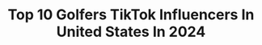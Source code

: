 ---
title: Top 10 Golfers TikTok Influencers In United States In 2024
description: >-
  Find top golfers TikTok influencers in United States in 2024. Most popular hashtags: #fyp #foryou #golf #golftiktok.
platform: TikTok
hits: 120
text_top: See the best TikTok profiles on inBeat.
text_bottom: Our search engine aggregates 120 TikTok influencers like this in United States for you to connect with.
profiles:
  - username: "bradycrump1"
    fullname: >-
      Brady Crump
    bio: >-
      👆YouTuber. Golfer. Trickshotter. Vater. Follow my IG and YouTube Channel!👇
    location: "United States"
    followers: 2613
    engagement: 1046
    commentsToLikes: 0.160449
    id: ck8oz79xjarmp0j78vti37yip
    verified: false
    hashtags: "#foryou, #fyp, #duet, #golf"
  - username: "jeehaeda"
    fullname: >-
      Jeehae Lee
    bio: >-
      Former pro golfer. Current amateur musician. Tik tok newb
    location: "United States"
    followers: 2472
    engagement: 600
    commentsToLikes: 0.082749
    id: ckbvxtx2juv930j23l93rz5mm
    verified: false
    hashtags: "#singing, #dogs, #fyp, #piano"
  - username: "katelinlawson7"
    fullname: >-
      Katelin
    bio: >-
      Canadian | FL Follow me on Ig^ Professional Amateur Golfer Sharing my golf life
    location: "United States"
    followers: 33300
    engagement: 998
    commentsToLikes: 0.040876
    id: ckcvjg4h6wvcu0j230xk6b0j8
    verified: false
    hashtags: "#golf, #golftiktok, #golfbabe, #golftok"
  - username: "itz.padgett"
    fullname: >-
      Dylan Padgett
    bio: >-
      21 🤙 17 Yamaha R6 Disc Golfer
    location: "United States"
    followers: 17700
    engagement: 1743
    commentsToLikes: 0.010674
    id: ckbw0n5vqvx0n0j23i3d318h3
    verified: false
    hashtags: "#fyp, #motorcyle, #yamaha, #mexico"
  - username: "iamjoegaudet"
    fullname: >-
      Joe Gaudet 
    bio: >-
      Dad. Actor. Golfer. Merch in link below! Joe@JoeGaudetVO.com
    location: "United States"
    followers: 603400
    engagement: 843
    commentsToLikes: 0.093149
    id: ck9dv43vyj7mc0j78n79juhun
    verified: false
    hashtags: "#waitforit, #coffee, #chipsgottalent, #lovememode"
  - username: "parishilinski"
    fullname: >-
      Taz
    bio: >-
      Golfer | 17
    location: "United States"
    followers: 163300
    engagement: 1412
    commentsToLikes: 0.023306
    id: ckaiitpbzc1o10i78mzqcz3tk
    verified: false
    hashtags: "#quarantine, #foryou, #fyp, #golf"
  - username: "devonunderhill"
    fullname: >-
      Devon Underhill
    bio: >-
      Nursing student, disc golfer
    location: "United States"
    followers: 5222
    engagement: 704
    commentsToLikes: 0.041995
    id: ckcdp6jvtbmg50j23f0pw78wj
    verified: false
    hashtags: "#surprise, #fyp, #foryou, #foyoupage"
  - username: "samyiprogolf"
    fullname: >-
      Samyiprogolf
    bio: >-
      PRO GOLFER sponsored by @pxg owner of STORYIGOLF LINK IN BIO for all plugs!
    location: "United States"
    followers: 13100
    engagement: 213
    commentsToLikes: 0.057490
    id: ckcelqpklvoyv0j23wbsf4pky
    verified: false
    hashtags: "#golf, #golftiktok, #foru, #progolfer"
  - username: "brookeraneygolf"
    fullname: >-
      Brooke Raney
    bio: >-
      🏳️‍🌈 25 Golfer Florida 🌴 IG:Bliizzy_
    location: "United States"
    followers: 6473
    engagement: 683
    commentsToLikes: 0.046371
    id: ckb9ge8vo5em00j236llvsox8
    verified: false
    hashtags: "#lgbt, #nails, #rewind, #golftok"
  - username: "jay_pro22"
    fullname: >-
      Jay_pro22
    bio: >-
      27 Small town Pro Golfer 📩 jaypro22business@gmail.com
    location: "United States"
    followers: 13100
    engagement: 613
    commentsToLikes: 0.080853
    id: ckb9gedc75f5h0j232knxgy0e
    verified: false
    hashtags: "#fyp, #golftiktok, #viral, #foryoupage"
---